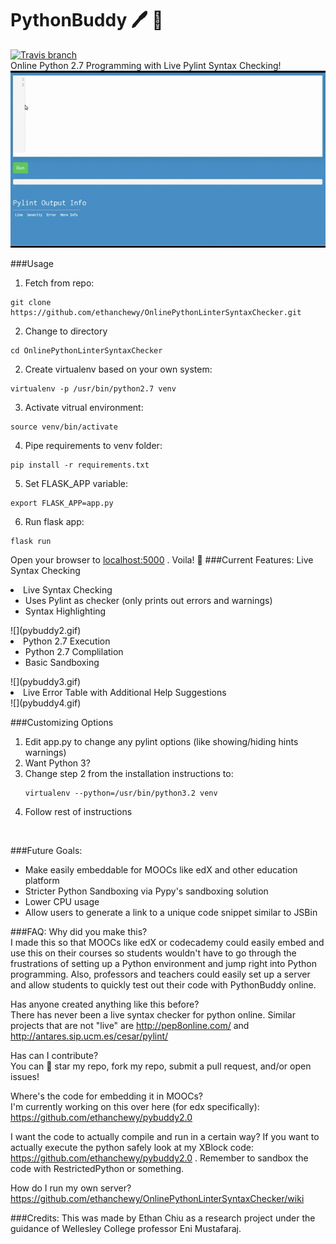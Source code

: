 # PythonBuddy 🖊️ 🐍 
[![Travis branch](https://img.shields.io/travis/rust-lang/rust/master.svg)](https://travis-ci.org/ethanchewy/OnlinePythonLinterSyntaxChecker)
<br>
Online Python 2.7 Programming with Live Pylint Syntax Checking!
<br>
![](pybuddy.gif)
<br>

###Usage
1) Fetch from repo:
  ```
  git clone https://github.com/ethanchewy/OnlinePythonLinterSyntaxChecker.git
  ```
2) Change to directory 
  ```
  cd OnlinePythonLinterSyntaxChecker
  ```
2) Create virtualenv based on your own system:
  ```
  virtualenv -p /usr/bin/python2.7 venv
  ```
3) Activate vitrual environment:
  ```
  source venv/bin/activate
  ```
4) Pipe requirements to venv folder:
  ```
  pip install -r requirements.txt
  ```
5) Set FLASK_APP variable:
  ```
  export FLASK_APP=app.py
  ```
6) Run flask app:
  ```
  flask run
  ```
  Open your browser to [localhost:5000](http://localhost:5000) . Voila! 🎉
###Current Features:
Live Syntax Checking
<br>
<li>Live Syntax Checking
  <ul>
    <li>Uses Pylint as checker (only prints out errors and warnings)</li>
    <li>Syntax Highlighting</li>
  </ul>
</li>
![](pybuddy2.gif)
<br>
<li>Python 2.7 Execution
  <ul>
    <li>Python 2.7 Complilation</li>
    <li>Basic Sandboxing</li>
  </ul>
</li>
![](pybuddy3.gif)
<br>
<li>Live Error Table with Additional Help Suggestions</li>
![](pybuddy4.gif)
<br>

###Customizing Options

1. Edit app.py to change any pylint options (like showing/hiding hints warnings)
2. Want Python 3? 
 1. Change step 2 from the installation instructions to: 
    ```
    virtualenv --python=/usr/bin/python3.2 venv
    ```
 2. Follow rest of instructions
<br>

###Future Goals:
- Make easily embeddable for MOOCs like edX and other education platform
- Stricter Python Sandboxing via Pypy's sandboxing solution
- Lower CPU usage
- Allow users to generate a link to a unique code snippet similar to JSBin

###FAQ:
Why did you make this? <br>
I made this so that MOOCs like edX or codecademy could easily embed and use this on their courses so students wouldn't have to go through the frustrations of setting up a Python environment and jump right into Python programming. Also, professors and teachers could easily set up a server and allow students to quickly test out their code with PythonBuddy online.

Has anyone created anything like this before? <br>
There has never been a live syntax checker for python online. Similar projects that are not "live" are http://pep8online.com/ and http://antares.sip.ucm.es/cesar/pylint/

Has can I contribute? <br>
You can 🌟 star my repo, fork my repo, submit a pull request, and/or open issues!

Where's the code for embedding it in MOOCs? <br>
I'm currently working on this over here (for edx specifically): https://github.com/ethanchewy/pybuddy2.0

I want the code to actually compile and run in a certain way?
If you want to actually execute the python safely look at my XBlock code: https://github.com/ethanchewy/pybuddy2.0 . Remember to sandbox the code with RestrictedPython or something.

How do I run my own server?
https://github.com/ethanchewy/OnlinePythonLinterSyntaxChecker/wiki

###Credits:
This was made by Ethan Chiu as a research project under the guidance of Wellesley College professor Eni Mustafaraj.
